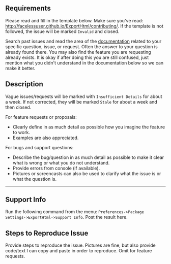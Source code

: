 ## Requirements

Please read and fill in the template below.  Make sure you've read: http://facelessuser.github.io/ExportHtml/contributing/.  If the template is not followed, the issue will be marked `Invalid` and closed.

Search past issues and read the area of the [documentation](http://facelessuser.github.io/ExportHtml/) related to your specific question, issue, or request. Often the answer to your question is already found there.  You may also find the feature you are requesting already exists. It is okay if after doing this you are still confused, just mention what you didn't understand in the documentation below so we can make it better.

## Description

Vague issues/requests will be marked with `Insufficient Details` for about a week.  If not corrected, they will be marked `Stale` for about a week and then closed.

For feature requests or proposals:

- Clearly define in as much detail as possible how you imagine the feature to work.
- Examples are also appreciated.

For bugs and support questions:

- Describe the bug/question in as much detail as possible to make it clear what is wrong or what you do not understand.
- Provide errors from console (if available).
- Pictures or screencasts can also be used to clarify what the issue is or what the question is.

---

## Support Info

Run the following command from the menu: `Preferences->Package Settings->ExportHtml->Support Info`.  Post the result here.

## Steps to Reproduce Issue

Provide steps to reproduce the issue. Pictures are fine, but also provide code/text I can copy and paste in order to reproduce. Omit for feature requests.

